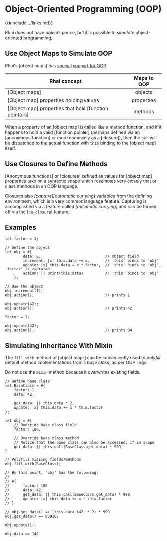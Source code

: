 Object-Oriented Programming (OOP)
================================

{{#include ../links.md}}

Rhai does not have _objects_ per se, but it is possible to _simulate_ object-oriented programming.


Use Object Maps to Simulate OOP
------------------------------

Rhai's [object maps] has [special support for OOP]({{rootUrl}}/language/object-maps-oop.md).

| Rhai concept                                          | Maps to OOP |
| ----------------------------------------------------- | :---------: |
| [Object maps]                                         |   objects   |
| [Object map] properties holding values                | properties  |
| [Object map] properties that hold [function pointers] |   methods   |

When a property of an [object map] is called like a method function, and if it happens to hold
a valid [function pointer] (perhaps defined via an [anonymous function] or more commonly as a [closure]),
then the call will be dispatched to the actual function with `this` binding to the [object map] itself.


Use Closures to Define Methods
-----------------------------

[Anonymous functions] or [closures] defined as values for [object map] properties take on
a syntactic shape which resembles very closely that of class methods in an OOP language.

Closures also _[capture][automatic currying]_ variables from the defining environment, which is a very
common language feature.  Capturing is accomplished via a feature called _[automatic currying]_ and
can be turned off via the [`no_closure`] feature.


Examples
--------

```rust,no_run
let factor = 1;

// Define the object
let obj = #{
        data: 0,                             // object field
        increment: |x| this.data += x,       // 'this' binds to 'obj'
        update: |x| this.data = x * factor,  // 'this' binds to 'obj', 'factor' is captured
        action: || print(this.data)          // 'this' binds to 'obj'
    };

// Use the object
obj.increment(1);
obj.action();                                // prints 1

obj.update(42);
obj.action();                                // prints 42

factor = 2;

obj.update(42);
obj.action();                                // prints 84
```


Simulating Inheritance With Mixin
--------------------------------

The `fill_with` method of [object maps] can be conveniently used to _polyfill_ default
method implementations from a _base class_, as per OOP lingo.

Do not use the `mixin` method because it _overwrites_ existing fields.

```rust,no_run
// Define base class
let BaseClass = #{
    factor: 1,
    data: 42,

    get_data: || this.data * 2,
    update: |x| this.data += x * this.factor
};

let obj = #{
    // Override base class field
    factor: 100,

    // Override base class method
    // Notice that the base class can also be accessed, if in scope
    get_data: || this.call(BaseClass.get_data) * 999,
}

// Polyfill missing fields/methods
obj.fill_with(BaseClass);

// By this point, 'obj' has the following:
//
// #{
//      factor: 100
//      data: 42,
//      get_data: || this.call(BaseClass.get_data) * 999,
//      update: |x| this.data += x * this.factor
// }

// obj.get_data() => (this.data (42) * 2) * 999
obj.get_data() == 83916;

obj.update(1);

obj.data == 142
```
